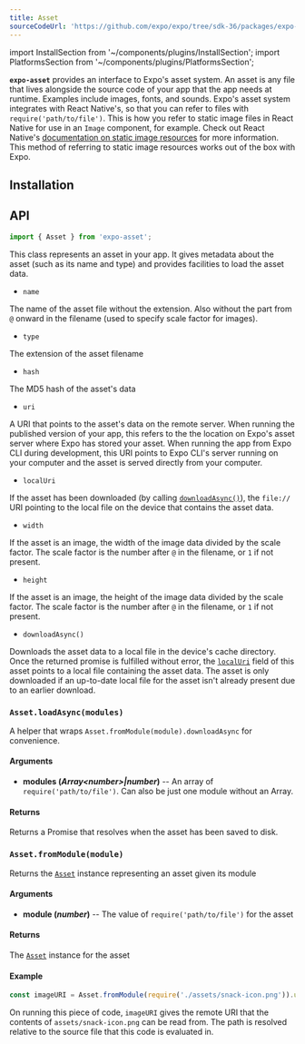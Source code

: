 ```yaml
---
title: Asset
sourceCodeUrl: 'https://github.com/expo/expo/tree/sdk-36/packages/expo-asset'
---
```


import InstallSection from '~/components/plugins/InstallSection';
import PlatformsSection from '~/components/plugins/PlatformsSection';

**`expo-asset`** provides an interface to Expo's asset system. An asset is any file that lives alongside the source code of your app that the app needs at runtime. Examples include images, fonts, and sounds. Expo's asset system integrates with React Native's, so that you can refer to files with `require('path/to/file')`. This is how you refer to static image files in React Native for use in an `Image` component, for example. Check out React Native's [documentation on static image resources](https://facebook.github.io/react-native/docs/images.html#static-image-resources) for more information. This method of referring to static image resources works out of the box with Expo.

<PlatformsSection android emulator ios simulator web />

## Installation

<InstallSection packageName="expo-asset" />

## API

```js
import { Asset } from 'expo-asset';
```

This class represents an asset in your app. It gives metadata about the asset (such as its name and type) and provides facilities to load the asset data.

- `name`

The name of the asset file without the extension. Also without the part from `@` onward in the filename (used to specify scale factor for images).

- `type`

The extension of the asset filename

- `hash`

The MD5 hash of the asset's data

- `uri`

A URI that points to the asset's data on the remote server. When running the published version of your app, this refers to the the location on Expo's asset server where Expo has stored your asset. When running the app from Expo CLI during development, this URI points to Expo CLI's server running on your computer and the asset is served directly from your computer.

- `localUri`

If the asset has been downloaded (by calling [`downloadAsync()`](#downloadasync)), the `file://` URI pointing to the local file on the device that contains the asset data.

- `width`

If the asset is an image, the width of the image data divided by the scale factor. The scale factor is the number after `@` in the filename, or `1` if not present.

- `height`

If the asset is an image, the height of the image data divided by the scale factor. The scale factor is the number after `@` in the filename, or `1` if not present.

- `downloadAsync()`

Downloads the asset data to a local file in the device's cache directory. Once the returned promise is fulfilled without error, the [`localUri`](#expoassetlocaluri 'Asset.localUri') field of this asset points to a local file containing the asset data. The asset is only downloaded if an up-to-date local file for the asset isn't already present due to an earlier download.

### `Asset.loadAsync(modules)`

A helper that wraps `Asset.fromModule(module).downloadAsync` for convenience.

#### Arguments

- **modules (_Array\<number\>|number_)** -- An array of `require('path/to/file')`. Can also be just one module without an Array.

#### Returns

Returns a Promise that resolves when the asset has been saved to disk.

### `Asset.fromModule(module)`

Returns the [`Asset`](#asset) instance representing an asset given its module

#### Arguments

- **module (_number_)** -- The value of `require('path/to/file')` for the asset

#### Returns

The [`Asset`](#asset) instance for the asset

#### Example

```javascript
const imageURI = Asset.fromModule(require('./assets/snack-icon.png')).uri;
```

On running this piece of code, `imageURI` gives the remote URI that the contents of `assets/snack-icon.png` can be read from. The path is resolved relative to the source file that this code is evaluated in.

#
